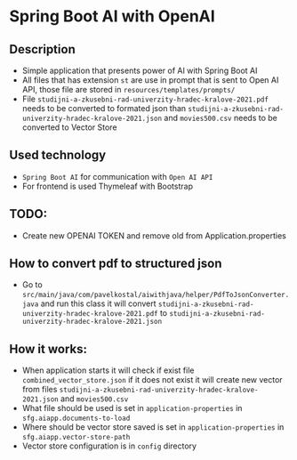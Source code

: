 # Spring Boot AI with OpenAI

## Description
- Simple application that presents power of AI with Spring Boot AI
- All files that has extension `st` are use in prompt that is sent to Open AI API, those file are stored in `resources/templates/prompts/`
- File `studijni-a-zkusebni-rad-univerzity-hradec-kralove-2021.pdf` needs to be converted to formated json
than `studijni-a-zkusebni-rad-univerzity-hradec-kralove-2021.json` and `movies500.csv` needs to be converted to Vector Store

## Used technology
- `Spring Boot AI` for communication with `Open AI API`
- For frontend is used Thymeleaf with Bootstrap

## TODO:
- Create new OPENAI TOKEN and remove old from Application.properties

## How to convert pdf to structured json
- Go to `src/main/java/com/pavelkostal/aiwithjava/helper/PdfToJsonConverter.java` and run this class it will convert
  `studijni-a-zkusebni-rad-univerzity-hradec-kralove-2021.pdf` to `studijni-a-zkusebni-rad-univerzity-hradec-kralove-2021.json`

## How it works:
- When application starts it will check if exist file `combined_vector_store.json` if it does not exist it will create
new vector from files `studijni-a-zkusebni-rad-univerzity-hradec-kralove-2021.json` and `movies500.csv`
- What file should be used is set in `application-properties` in `sfg.aiapp.documents-to-load`
- Where should be vector store saved is set in `application-properties` in `sfg.aiapp.vector-store-path`
- Vector store configuration is in `config` directory